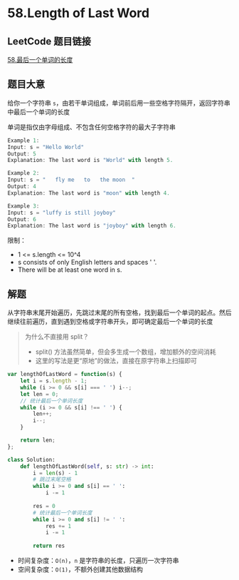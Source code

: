 # 58.Length of Last Word

## LeetCode 题目链接

[58.最后一个单词的长度](https://leetcode.cn/problems/length-of-last-word/)

## 题目大意

给你一个字符串 `s`，由若干单词组成，单词前后用一些空格字符隔开，返回字符串中最后一个单词的长度

单词是指仅由字母组成、不包含任何空格字符的最大子字符串

```js
Example 1:
Input: s = "Hello World"
Output: 5
Explanation: The last word is "World" with length 5.

Example 2:
Input: s = "   fly me   to   the moon  "
Output: 4
Explanation: The last word is "moon" with length 4.

Example 3:
Input: s = "luffy is still joyboy"
Output: 6
Explanation: The last word is "joyboy" with length 6.
```

限制：
- 1 <= s.length <= 10^4
- s consists of only English letters and spaces ' '.
- There will be at least one word in s.

## 解题

从字符串末尾开始遍历，先跳过末尾的所有空格，找到最后一个单词的起点。然后继续往前遍历，直到遇到空格或字符串开头，即可确定最后一个单词的长度

> 为什么不直接用 split？
> - split() 方法虽然简单，但会多生成一个数组，增加额外的空间消耗
> - 这里的写法是更“原地”的做法，直接在原字符串上扫描即可

```js
var lengthOfLastWord = function(s) {
    let i = s.length - 1;
    while (i >= 0 && s[i] === ' ') i--;
    let len = 0;
    // 统计最后一个单词长度
    while (i >= 0 && s[i] !== ' ') {
        len++;
        i--;
    }

    return len;
};
```
```python
class Solution:
    def lengthOfLastWord(self, s: str) -> int:
        i = len(s) - 1
        # 跳过末尾空格
        while i >= 0 and s[i] == ' ':
            i -= 1
        
        res = 0
        # 统计最后一个单词长度
        while i >= 0 and s[i] != ' ':
            res += 1
            i -= 1
        
        return res
```

- 时间复杂度：`O(n)`，`n` 是字符串的长度，只遍历一次字符串
- 空间复杂度：`O(1)`，不额外创建其他数据结构